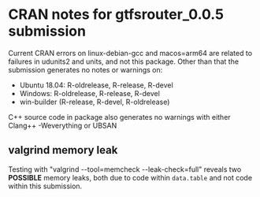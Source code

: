 # CRAN notes for gtfsrouter_0.0.5 submission

Current CRAN errors on linux-debian-gcc and macos=arm64 are related to failures in udunits2 and units, and not this package. Other than that the submission generates no notes or warnings on:

* Ubuntu 18.04: R-oldrelease, R-release, R-devel
* Windows: R-oldrelease, R-release, R-devel
* win-builder (R-release, R-devel, R-oldrelease)

C++ source code in package also generates no warnings with either Clang++ -Weverything or UBSAN

## valgrind memory leak

Testing with "valgrind --tool=memcheck --leak-check=full" reveals two **POSSIBLE** memory leaks, both due to code within `data.table` and not code within this submission.

